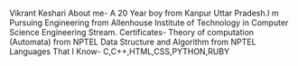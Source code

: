 Vikrant Keshari
 About me-
      A 20 Year boy from Kanpur Uttar Pradesh.I m Pursuing Engineering from Allenhouse Institute of Technology in Computer Science Engineering Stream.
Certificates-
    Theory of computation (Automata) from NPTEL
    Data Structure and Algorithm from NPTEL
Languages That I Know-
        C,C++,HTML,CSS,PYTHON,RUBY
    
